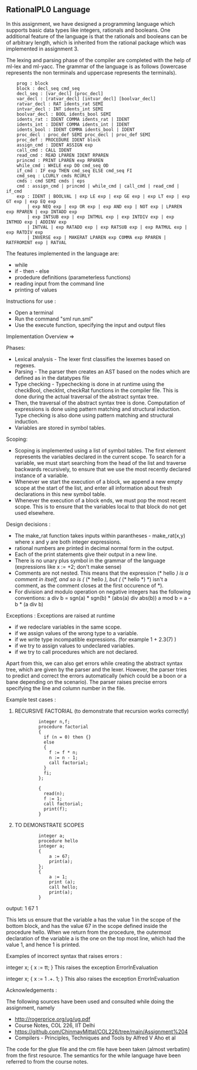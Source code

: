 ## RationalPL0 Language

In this assignment, we have designed a programming language which supports basic data types like integers, rationals and booleans. One additional feature of the language is that the rationals and booleans can be of arbitrary length, which is inherited from the rational package which was implemented in assignment 3. 


The lexing and parsing phase of the compiler are completed with the help of ml-lex and ml-yacc. The grammar of the language is as follows (lowercase represents the non terminals and uppercase represents the terminals).


        prog : block 
        block : decl_seq cmd_seq 
        decl_seq : [var_decl] [proc_decl] 
        var_decl : [ratvar_decl] [intvar_decl] [boolvar_decl]  
        ratvar_decl : RAT idents_rat SEMI 
        intvar_decl : INT idents_int SEMI
        boolvar_decl : BOOL idents_bool SEMI 
        idents_rat : IDENT COMMA idents_rat | IDENT 
        idents_int : IDENT COMMA idents_int | IDENT 
        idents_bool : IDENT COMMA idents_bool | IDENT 
        proc_decl : proc_def SEMI proc_decl | proc_def SEMI 
        proc_def : PROCEDURE IDENT block 
        assign_cmd : IDENT ASSIGN exp
        call_cmd : CALL IDENT
        read_cmd : READ LPAREN IDENT RPAREN 
        princmd : PRINT LPAREN exp RPAREN 
        while_cmd : WHILE exp DO cmd_seq OD 
        if_cmd : IF exp THEN cmd_seq ELSE cmd_seq FI 
        cmd_seq : LCURLY cmds RCURLY 
        cmds : cmd SEMI cmds | eps
        cmd : assign_cmd | princmd | while_cmd | call_cmd | read_cmd | if_cmd 
        exp : IDENT | BOOLVAL | exp LE exp | exp GE exp | exp LT exp | exp GT exp | exp EQ exp 
            | exp NEQ exp | exp OR exp | exp AND exp | NOT exp | LPAREN exp RPAREN | exp INTADD exp 
            | exp INTSUB exp | exp INTMUL exp | exp INTDIV exp | exp INTMOD exp | ADDINV exp 
            | INTVAL | exp RATADD exp | exp RATSUB exp | exp RATMUL exp | exp RATDIV exp 
            | INVERSE exp | MAKERAT LPAREN exp COMMA exp RPAREN | RATFROMINT exp | RATVAL 


The features implemented in the language are:
- while 
- if - then - else
- prodedure definitions (parameterless functions)
- reading input from the command line
- printing of values


Instructions for use : 
- Open a terminal
- Run the command "sml run.sml"
- Use the execute function, specifying the input and output files


Implementation Overview => 

Phases:
- Lexical analysis - The lexer first classifies the lexemes based on regexes.
- Parsing - The parser then creates an AST based on the nodes which are defined as in the datatypes file
- Type checking - Typechecking is done in at runtime using the checkBool, checkInt, checkRat functions in the compiler file. This is done during the actual traversal of the abstract syntax tree. 
- Then, the traversal of the abstract syntax tree is done. Computation of expressions is done using pattern matching and structural induction. Type checking is also done using pattern matching and structural induction. 
- Variables are stored in symbol tables. 


Scoping:
- Scoping is implemented using a list of symbol tables. The first element represents the variables declared in the current scope. To search for a variable, we must start searching from the head of the list and traverse backwards recursively, to ensure that we use the most recently declared instance of a variable. 
- Whenever we start the execution of a block, we append a new empty scope at the start of the list, and enter all information about fresh declarations in this new symbol table. 
- Whenever the execution of a  block ends, we must pop the most recent scope. This is to ensure that the variables local to that block do not get used elsewhere. 


Design decisions : 
- The make_rat function takes inputs within parantheses - make_rat(x,y) where x and y are both integer expressions.
- rational numbers are printed in decimal normal form in the output. 
- Each of the print statements give their output in a new line.
- There is no unary plus symbol in the grammar of the language (expressions like x := +2; don't make sense)
- Comments are not nested. This means that the expression (* hello *) is a comment in itself, and so is (* (* hello *), but (* (* hello *) *) isn't a comment, as the comment closes at the first occurence of *).
- For division and modulo operation on negative integers has the following conventions:
    a div b = sgn(a) * sgn(b) * (abs(a) div abs(b))
    a mod b = a - b * (a div b)

Exceptions : 
Exceptions are raised at runtime
- if we redeclare variables in the same scope. 
- if we assign values of the wrong type to a variable. 
- if we write type incompatible expressions. (for example 1 + 2.3(7) )
- if we try to assign values to undeclared variables. 
- if we try to call procedures which are not declared.

Apart from this, we can also get errors while creating the abstract syntax tree, which are given by the parser and the lexer. However, the parser tries to predict and correct the errors automatically (which could be a boon or a bane depending on the scenario). The parser raises precise errors specifying the line and column number in the file. 



Example test cases :

1. RECURSIVE FACTORIAL 
(to demonstrate that recursion works correctly)

                integer n,f;
                procedure factorial
                {
                  if (n = 0) then {}
                  else
                  {
                    f := f * n;
                    n := n - 1;
                    call factorial;
                  }
                  fi;
                };

                {
                  read(n);
                  f := 1;
                  call factorial;
                  print(f);
                }


2. TO DEMONSTRATE SCOPES

                integer a;
                procedure hello
                integer a;
                {
                    a := 67;
                    print(a);
                };  
                {
                    a := 1;
                    print (a);
                    call hello;
                    print(a);
                }

output:
                1
                67
                1


This lets us ensure that the variable a has the value 1 in the scope of the bottom block, and has the value 67 in the scope defined inside the procedure hello. When we return from the procedure, the outermost declaration of the variable a is the one on the top most line, which had the value 1, and hence 1 is printed.


Examples of incorrect syntax that raises errors : 


integer x;
{
    x := tt;
}
This raises the exception ErrorInEvaluation


integer x;
{
    x := 1 .+. 1;
}
This also raises the exception ErrorInEvaluation


Acknowledgements :

The following sources have been used and consulted while doing the assignment, namely
* http://rogerprice.org/ug/ug.pdf
* Course Notes, COL 226, IIT Delhi
* https://github.com/ChinmayMittal/COL226/tree/main/Assignment%204
* Compilers - Principles, Techniques and Tools by Alfred V Aho et al

The code for the glue file and the cm file have been taken (almost verbatim) from the first resource. 
The semantics for the while language have been referred to from the course notes.
